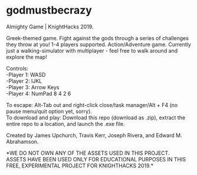 # godmustbecrazy
Almighty Game  |  KnightHacks 2019.

Greek-themed game.  Fight against the gods through a series of challenges they throw at you!  1-4 players supported.  Action/Adventure game.  Currently just a walking-simulator with multiplayer - feel free to walk around and explore the map!  

Controls:  
 -Player 1: WASD  
 -Player 2: IJKL  
 -Player 3: Arrow Keys  
 -Player 4: NumPad 8 4 2 6  
 
To escape: Alt-Tab out and right-click close/task manager/Alt + F4 (no pause menu/quit option yet, sorry).  
To download and play: Download this repo (download as .zip), extract the entire repo to a location, and launch the .exe file.  




Created by James Upchurch, Travis Kerr, Joseph Rivera, and Edward M. Abrahamson.  




\*WE DO NOT OWN ANY OF THE ASSETS USED IN THIS PROJECT.  
ASSETS HAVE BEEN USED ONLY FOR EDUCATIONAL PURPOSES IN THIS FREE, EXPERIMENTAL PROJECT FOR KNIGHTHACKS 2019.\*
